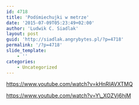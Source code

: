 ```yaml
---
id: 4718
title: 'Podśmiechujki w metrze'
date: '2015-07-09T05:23:49+02:00'
author: 'Ludwik C. Siadlak'
layout: post
guid: 'http://siadlak.angrybytes.pl/?p=4718'
permalink: '/?p=4718'
slide_template:
    - ''
categories:
    - Uncategorized
---
```


https://www.youtube.com/watch?v=kHnRIAVXTMQ

https://www.youtube.com/watch?v=Y\_XOZVj6hjM